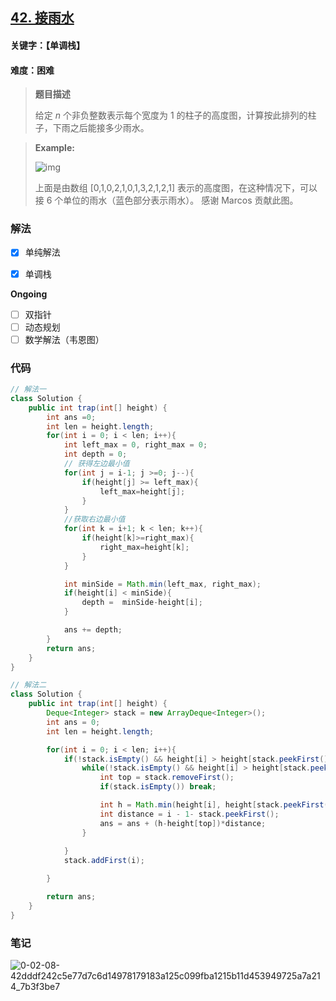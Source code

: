 ##  [42. 接雨水](https://leetcode-cn.com/problems/trapping-rain-water/)

#### 关键字：【单调栈】

#### 难度：困难

> **题目描述**
>
> 给定 *n* 个非负整数表示每个宽度为 1 的柱子的高度图，计算按此排列的柱子，下雨之后能接多少雨水。

> 
>
> **Example:**
>
> ![img](https://i.loli.net/2020/10/02/hXciSbC2Qz3tvUm.png)
>
> 上面是由数组 [0,1,0,2,1,0,1,3,2,1,2,1] 表示的高度图，在这种情况下，可以接 6 个单位的雨水（蓝色部分表示雨水）。 感谢 Marcos 贡献此图。
>




### 解法

- [x] 单纯解法
- [x] 单调栈



**Ongoing**

- [ ] 双指针
- [ ] 动态规划
- [ ] 数学解法（韦恩图）

### 代码

```java
// 解法一
class Solution {
    public int trap(int[] height) {
        int ans =0;
        int len = height.length;
        for(int i = 0; i < len; i++){
            int left_max = 0, right_max = 0;
            int depth = 0;
            // 获得左边最小值
            for(int j = i-1; j >=0; j--){
                if(height[j] >= left_max){
                    left_max=height[j];
                }
            }
            //获取右边最小值
            for(int k = i+1; k < len; k++){
                if(height[k]>=right_max){
                    right_max=height[k];
                }
            }

            int minSide = Math.min(left_max, right_max);
            if(height[i] < minSide){
                depth =  minSide-height[i];
            }

            ans += depth;
        }
        return ans;
    }
}
```

```java
// 解法二
class Solution {
    public int trap(int[] height) {
        Deque<Integer> stack = new ArrayDeque<Integer>();
        int ans = 0;
        int len = height.length;

        for(int i = 0; i < len; i++){
            if(!stack.isEmpty() && height[i] > height[stack.peekFirst()]){
                while(!stack.isEmpty() && height[i] > height[stack.peekFirst()]){
                    int top = stack.removeFirst();
                    if(stack.isEmpty()) break;

                    int h = Math.min(height[i], height[stack.peekFirst()]);
                    int distance = i - 1- stack.peekFirst();
                    ans = ans + (h-height[top])*distance;
                }
                
            }
            stack.addFirst(i);

        }

        return ans;
    }
}
```



### 笔记

![0-02-08-42dddf242c5e77d7c6d14978179183a125c099fba1215b11d453949725a7a214_7b3f3be7](https://i.loli.net/2020/10/02/jubJCxMhys3YePO.jpg)
